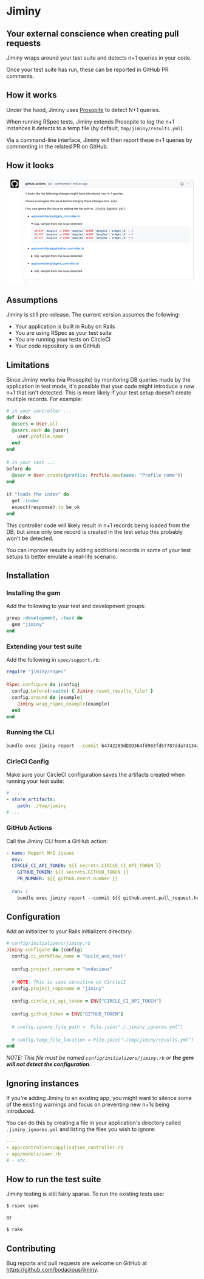 # Jiminy

## Your external conscience when creating pull requests

Jiminy wraps around your test suite and detects n+1 queries in your code.

Once your test suite has run, these can be reported in GitHub PR comments.

## How it works

Under the hood, Jiminy uses [Prosopite](https://github.com/charkost/prosopite) to detect N+1 queries.

When running RSpec tests, Jiminy extends Prosopite to log the n+1 instances it detects to a temp file (by default, `tmp/jiminy/results.yml`).

Via a command-line interface, Jiminy will then report these n+1 queries by commenting in the related PR on GitHub.

## How it looks

![How a Jiminy comment looks in a PR](./example.png)

## Assumptions

Jiminy is still pre-release. The current version assumes the following:

- Your application is built in Ruby on Rails
- You are using RSpec as your test suite
- You are running your tests on CircleCI
- Your code repository is on GitHub

## Limitations

Since Jiminy works (via Prosopite) by monitoring DB queries made by the application in test mode, it's possible that your code might introduce a new n+1 that isn't detected. This is more likely if your test setup doesn't create multiple records. For example:

``` ruby
# in your controller ...
def index
  @users = User.all
  @users.each do |user|
    user.profile.name
  end
end

# in your test ...
before do
  @user = User.create(profile: Profile.new(name: "Profile name"))
end

it "loads the index" do
  get :index
  expect(response).to be_ok
end
```

This controller code will likely result in n+1 records being loaded from the DB, but since only one record is created in the test setup this probably won't be detected.

You can improve results by adding additional records in some of your test setups to better emulate a real-life scenario.

## Installation

### Installing the gem

Add the following to your test and development groups:

``` ruby
group :development, :test do
  gem "jiminy"
end
```

### Extending your test suite

Add the following in `spec/support.rb`:

``` ruby
require "jiminy/rspec"

RSpec.configure do |config|
  config.before(:suite) { Jiminy.reset_results_file! }
  config.around do |example|
    Jiminy.wrap_rspec_example(example)
  end
end
```

### Running the CLI

``` bash
bundle exec jiminy report --commit b4742289dDDD364fd983fd57787dda74134acbaf --dry-run --pr-number=2 --poll-interval=5 --timeout=20
```

### CirleCI Config

Make sure your CircleCI configuration saves the artifacts created when running your test suite:

```yaml
# ...
- store_artifacts:
    path: ./tmp/jiminy
# ...
```

### GitHub Actions

Call the Jiminy CLI from a GitHub action:

```yaml
- name: Report N+1 issues
  env:
  CIRCLE_CI_API_TOKEN: ${{ secrets.CIRCLE_CI_API_TOKEN }}
    GITHUB_TOKEN: ${{ secrets.GITHUB_TOKEN }}
    PR_NUMBER: ${{ github.event.number }}

  run: |
    bundle exec jiminy report --commit ${{ github.event.pull_request.head.sha }} --pr-number=$PR_NUMBER --poll-interval=15 --timeout=300
```

## Configuration

Add an initializer to your Rails initializers directory:

``` ruby
# config/initializers/jiminy.rb
Jiminy.configure do |config|
  config.ci_workflow_name = "build_and_test"

  config.project_username = "bodacious"

  # NOTE: This is case sensitive on CircleCI
  config.project_reponame = "jiminy"

  config.circle_ci_api_token = ENV["CIRCLE_CI_API_TOKEN"]

  config.github_token = ENV["GITHUB_TOKEN"]

  # config.ignore_file_path =  File.join("./.jiminy_ignores.yml")

  # config.temp_file_location = File.join("./tmp/jiminy/results.yml")
end
```

_NOTE: This file must be named `config/initializers/jiminy.rb` or **the gem will not detect the configuration**._

## Ignoring instances

If you're adding Jiminy to an existing app, you might want to silence some of the existing warnings and focus on preventing new n+1s being introduced.

You can do this by creating a file in your application's directory called `.jiminy_ignores.yml` and listing the files you wish to ignore:

```yaml
---
- app/controllers/application_controller.rb
- app/models/user.rb
# - etc.
```

## How to run the test suite

Jiminy testing is still fairly sparse. To run the existing tests use:


``` bash
$ rspec spec
```

or

``` bash
$ rake
```

## Contributing

Bug reports and pull requests are welcome on GitHub at https://github.com/bodacious/jiminy.
